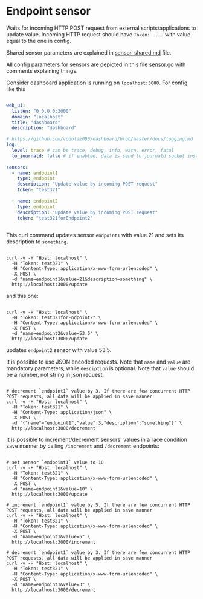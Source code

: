 Endpoint sensor
==========================================

Waits for incoming HTTP POST request from external scripts/applications to update value.
Incoming HTTP request should have `Token: ....` with value equal to the one in config.

Shared sensor parameters are explained in
[sensor_shared.md](https://github.com/vodolaz095/dashboard/blob/master/docs/sensor_shared.md)
file.

All config parameters for sensors are depicted in this file
[sensor.go](https://github.com/vodolaz095/dashboard/blob/master/config/sensor.go)
with comments explaining things.

Consider dashboard application is running on `localhost:3000`. For config like this

```yaml

web_ui:
  listen: "0.0.0.0:3000"
  domain: "localhost"
  title: "dashboard"
  description: "dashboard"

# https://github.com/vodolaz095/dashboard/blob/master/docs/logging.md
log:
  level: trace # can be trace, debug, info, warn, error, fatal
  to_journald: false # if enabled, data is send to journald socket instead of STDOUT
  
sensors:
  - name: endpoint1
    type: endpoint
    description: "Update value by incoming POST request"
    token: "test321"
  
  - name: endpoint2
    type: endpoint
    description: "Update value by incoming POST request"
    token: "test321forEndpoint2"
  

```

This curl command updates sensor `endpoint1` with value 21 and sets its description to `something`.

```shell

curl -v -H "Host: localhost" \
  -H "Token: test321" \
  -H "Content-Type: application/x-www-form-urlencoded" \
  -X POST \
  -d "name=endpoint1&value=21&description=something" \
  http://localhost:3000/update

```

and this one:

```shell

curl -v -H "Host: localhost" \
  -H "Token: test321forEndpoint2" \
  -H "Content-Type: application/x-www-form-urlencoded" \
  -X POST \
  -d "name=endpoint2&value=53.5" \
  http://localhost:3000/update

```

updates `endpoint2` sensor with value 53.5.

It is possible to use JSON encoded requests.
Note that `name` and `value` are mandatory parameters, while `desciption` is optional.
Note that `value` should be a number, not string in json request.

```shell

# decrement `endpoint1` value by 3. If there are few concurrent HTTP POST requests, all data will be applied in save manner
curl -v -H "Host: localhost" \
  -H "Token: test321" \
  -H "Content-Type: application/json" \
  -X POST \
  -d '{"name"="endpoint1","value":3,"description":"something"}' \
  http://localhost:3000/decrement

```


It is possible to increment/decrement sensors' values in a race condition save manner by calling `/increment` and `/decrement`
endpoints:
```shell

# set sensor `endpoint1` value to 10
curl -v -H "Host: localhost" \
  -H "Token: test321" \
  -H "Content-Type: application/x-www-form-urlencoded" \
  -X POST \
  -d "name=endpoint1&value=10" \
  http://localhost:3000/update

# increment `endpoint1` value by 5. If there are few concurrent HTTP POST requests, all data will be applied in save manner
curl -v -H "Host: localhost" \
  -H "Token: test321" \
  -H "Content-Type: application/x-www-form-urlencoded" \
  -X POST \
  -d "name=endpoint1&value=5" \
  http://localhost:3000/increment

# decrement `endpoint1` value by 3. If there are few concurrent HTTP POST requests, all data will be applied in save manner
curl -v -H "Host: localhost" \
  -H "Token: test321" \
  -H "Content-Type: application/x-www-form-urlencoded" \
  -X POST \
  -d "name=endpoint1&value=3" \
  http://localhost:3000/decrement

```
